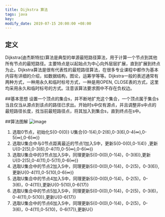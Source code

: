```yaml
---
title: Dijkstra 算法
tags: java
key: 
modify_date: 2019-07-15 20:00:00 +08:00
---
```


## 定义
Dijkstra(迪杰斯特拉)算法是典型的单源最短路径算法，用于计算一个节点到其他所有节点的最短路径。主要特点是以起始点为中心向外层层扩展，直到扩展到终点为止。Dijkstra算法是很有代表性的最短路径算法，在很多专业课程中都作为基本内容有详细的介绍，如数据结构，图论，运筹学等等。Dijkstra一般的表述通常有两种方式，一种用永久和临时标号方式，一种是用OPEN, CLOSE表的方式，这里均采用永久和临时标号的方式。注意该算法要求图中不存在负权边。

 <!--more-->

##基本思想
设置一个顶点的集合s，并不断地扩充这个集合，一个顶点属于集合s当且仅当从源点到该点的路径已求出。开始时s中仅有源点，并且调整非s中点的最短路径长度，找当前最短路径点，将其加入到集合s，直到终点在s中。


##算法图解
![image](https://longdeja.github.io/blog/_posts/_src/dijkstra算法01.jpg)

1. 选取0节点，初始化S{0-0(0)}  U集合{0-1(4),0-2(6),0-3(6),0-4(∞),0-5(∞),0-6(∞)}
2. 选取U集合中与0节点距离最近的节点1加入S中，更新S{0-0(0),0-1(4)} ,更新U{0-2(5),0-3(6),0-4(11),0-5(∞),0-6(∞)}
3. 选取U集合中的3节点加入S中，同理更新S{0-0(0),0-1(4)，0-3(6)},更新U{0-2(5),0-4(11),0-5(11),0-6(∞)}
4. 选取U集合中的节点2加入S中，同理更新S{0-0(0),0-1(4)，0-2(5)，0-3(6)},更新U{0-4(11),0-5(10),0-6(∞)}
5. 选取U集合中的节点4加入S中，同理更新S{0-0(0),0-1(4)，0-2(5)，0-3(6)，0-4(11)},更新U{0-5(10),0-6(17)}
6. 选取U集合中的节点5加入S中，同理更新S{0-0(0),0-1(4)，0-2(5)，0-3(6)，0-4(11),0-5(10)},更新U{0-6(17)}
7. 选取U集合中的节点6加入S中，同理更新S{0-0(0),0-1(4)，0-2(5)，0-3(6)，0-4(11),0-5(10)，0-6(17)},更新U{}


